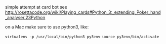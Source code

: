 simple attempt at card bot see http://rosettacode.org/wiki/Playing_cards#Python_3:_extending_Poker_hand_analyser.23Python

on a Mac make sure to use python3, like:

```virtualenv -p /usr/local/bin/python3 py3env```
```source py3env/bin/activate```
